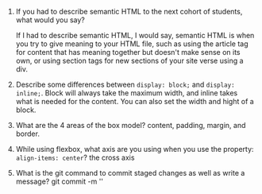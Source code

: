 1. If you had to describe semantic HTML to the next cohort of students, what would you say?

    If I had to describe semantic HTML, I would say, semantic HTML is when you try to give meaning to your HTML file, such as using the article tag for content that has meaning together but doesn't make sense on its own, or using section tags for new sections of your site verse using a div.

2. Describe some differences between ```display: block;``` and ```display: inline;```.
Block will always take the maximum width, and inline takes what is needed for the content. You can also set the width and hight of a block.

3. What are the 4 areas of the box model?
    content, padding, margin, and border.

4. While using flexbox, what axis are you using when you use the property: ```align-items: center```?
    the cross axis

5. What is the git command to commit staged changes as well as write a message? 
git commit -m ''